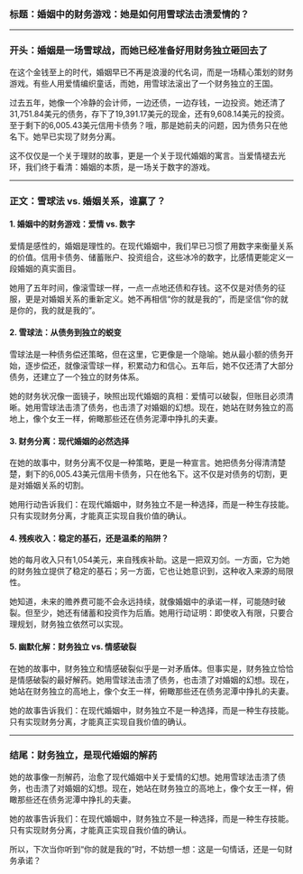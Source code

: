 

### 标题：婚姻中的财务游戏：她是如何用雪球法击溃爱情的？

---

### 开头：婚姻是一场雪球战，而她已经准备好用财务独立砸回去了

在这个金钱至上的时代，婚姻早已不再是浪漫的代名词，而是一场精心策划的财务游戏。有些人用爱情编织童话，而她，用雪球法滚出了一个财务独立的王国。

过去五年，她像一个冷静的会计师，一边还债，一边存钱，一边投资。她还清了31,751.84美元的债务，存下了19,391.17美元的现金，还有9,608.14美元的投资。至于剩下的6,005.43美元信用卡债务？哦，那是她前夫的问题，因为债务只在他名下。她早已实现了财务分离。

这不仅仅是一个关于理财的故事，更是一个关于现代婚姻的寓言。当爱情褪去光环，我们终于看清：婚姻的本质，是一场关于数字的游戏。

---

### 正文：雪球法 vs. 婚姻关系，谁赢了？

#### 1. **婚姻中的财务游戏：爱情 vs. 数字**

爱情是感性的，婚姻是理性的。在现代婚姻中，我们早已习惯了用数字来衡量关系的价值。信用卡债务、储蓄账户、投资组合，这些冰冷的数字，比感情更能定义一段婚姻的真实面目。

她用了五年时间，像滚雪球一样，一点一点地还债和存钱。这不仅是对债务的征服，更是对婚姻关系的重新定义。她不再相信“你的就是我的”，而是坚信“你的就是你的，我的就是我的”。

#### 2. **雪球法：从债务到独立的蜕变**

雪球法是一种债务偿还策略，但在这里，它更像是一个隐喻。她从最小额的债务开始，逐步偿还，就像滚雪球一样，积累动力和信心。五年后，她不仅还清了大部分债务，还建立了一个独立的财务体系。

她的财务状况像一面镜子，映照出现代婚姻的真相：爱情可以破裂，但账目必须清晰。她用雪球法击溃了债务，也击溃了对婚姻的幻想。现在，她站在财务独立的高地上，像个女王一样，俯瞰那些还在债务泥潭中挣扎的夫妻。

#### 3. **财务分离：现代婚姻的必然选择**

在她的故事中，财务分离不仅是一种策略，更是一种宣言。她把债务分得清清楚楚，剩下的6,005.43美元信用卡债务，只在他名下。这不仅是对债务的切割，更是对婚姻关系的切割。

她用行动告诉我们：在现代婚姻中，财务独立不是一种选择，而是一种生存技能。只有实现财务分离，才能真正实现自我价值的确认。

#### 4. **残疾收入：稳定的基石，还是温柔的陷阱？**

她的每月收入只有1,054美元，来自残疾补助。这是一把双刃剑。一方面，它为她的财务独立提供了稳定的基石；另一方面，它也让她意识到，这种收入来源的局限性。

她知道，未来的赡养费可能不会永远持续，就像婚姻中的承诺一样，可能随时破裂。但至少，她还有储蓄和投资作为后盾。她用行动证明：即使收入有限，只要合理规划，财务独立依然可以实现。

#### 5. **幽默化解：财务独立 vs. 情感破裂**

在她的故事中，财务独立和情感破裂似乎是一对矛盾体。但事实是，财务独立恰恰是情感破裂的最好解药。她用雪球法击溃了债务，也击溃了对婚姻的幻想。现在，她站在财务独立的高地上，像个女王一样，俯瞰那些还在债务泥潭中挣扎的夫妻。

她的故事告诉我们：在现代婚姻中，财务独立不是一种选择，而是一种生存技能。只有实现财务分离，才能真正实现自我价值的确认。

---

### 结尾：财务独立，是现代婚姻的解药

她的故事像一剂解药，治愈了现代婚姻中关于爱情的幻想。她用雪球法击溃了债务，也击溃了对婚姻的幻想。现在，她站在财务独立的高地上，像个女王一样，俯瞰那些还在债务泥潭中挣扎的夫妻。

她的故事告诉我们：在现代婚姻中，财务独立不是一种选择，而是一种生存技能。只有实现财务分离，才能真正实现自我价值的确认。

所以，下次当你听到“你的就是我的”时，不妨想一想：这是一句情话，还是一句财务承诺？